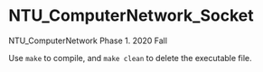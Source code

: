 # NTU_ComputerNetwork_Socket
NTU_ComputerNetwork Phase 1. 2020 Fall

Use `make` to compile,
and `make clean` to delete the executable file.
